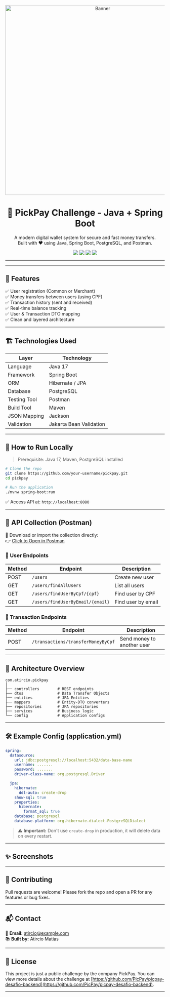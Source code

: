 <p align="center">
  <img src="https://media.giphy.com/media/v1.Y2lkPTc5MGI3NjExYTU0YjkwY2MzNjMwZDRkYjhlY2RjNTg5ZjE1MzE4ZDg0ZGIxNWI3MSZjdD1n/N5W3zINkG91BPK0wL0/giphy.gif" width="600" alt="Banner"/>
</p>

<h1 align="center">💸 PickPay Challenge - Java + Spring Boot</h1>

<p align="center">
  A modern digital wallet system for secure and fast money transfers.
  <br/>
  Built with ❤️ using Java, Spring Boot, PostgreSQL, and Postman.
</p>

<p align="center">
  <a href="https://www.java.com"><img src="https://img.shields.io/badge/Java-ED8B00?style=for-the-badge&logo=java&logoColor=white"/></a>
  <a href="https://spring.io/projects/spring-boot"><img src="https://img.shields.io/badge/SpringBoot-6DB33F?style=for-the-badge&logo=springboot&logoColor=white"/></a>
  <a href="https://www.postgresql.org/"><img src="https://img.shields.io/badge/PostgreSQL-4169E1?style=for-the-badge&logo=postgresql&logoColor=white"/></a>
  <a href="https://www.postman.com/"><img src="https://img.shields.io/badge/Postman-FF6C37?style=for-the-badge&logo=postman&logoColor=white"/></a>
</p>

---
---

## 📌 Features

✅ User registration (Common or Merchant)\
✅ Money transfers between users (using CPF)\
✅ Transaction history (sent and received)\
✅ Real-time balance tracking\
✅ User & Transaction DTO mapping\
✅ Clean and layered architecture

---

## 🏗️ Technologies Used

| Layer        | Technology              |
| ------------ | ----------------------- |
| Language     | Java 17                 |
| Framework    | Spring Boot             |
| ORM          | Hibernate / JPA         |
| Database     | PostgreSQL              |
| Testing Tool | Postman                 |
| Build Tool   | Maven                   |
| JSON Mapping | Jackson                 |
| Validation   | Jakarta Bean Validation |

---

## 🔧 How to Run Locally

> Prerequisite: Java 17, Maven, PostgreSQL installed

```bash
# Clone the repo
git clone https://github.com/your-username/pickpay.git
cd pickpay

# Run the application
./mvnw spring-boot:run
```

✅ Access API at: `http://localhost:8080`

---

## 🧚️ API Collection (Postman)

📁 Download or import the collection directly:\
👉 [Click to Open in Postman](https://speeding-eclipse-752598.postman.co/workspace/New-Team-Workspace~ccee2d7a-d365-46bf-85aa-56b41fdc7fed/collection/24192282-9ea5f5a6-1121-4920-be4f-2cb988477a61?action=share\&source=collection_link\&creator=24192282)

### 🔹 User Endpoints

| Method | Endpoint                         | Description        |
| ------ | -------------------------------- | ------------------ |
| POST   | `/users`                         | Create new user    |
| GET    | `/users/findAllUsers`            | List all users     |
| GET    | `/users/findUserByCpf/{cpf}`     | Find user by CPF   |
| GET    | `/users/findUserByEmail/{email}` | Find user by email |

### 🔹 Transaction Endpoints

| Method | Endpoint                           | Description                |
| ------ | ---------------------------------- | -------------------------- |
| POST   | `/transactions/transferMoneyByCpf` | Send money to another user |

---

## 🧠 Architecture Overview

```
com.atircio.pickpay
│
├── controllers        # REST endpoints
├── dtos               # Data Transfer Objects
├── entities           # JPA Entities
├── mappers            # Entity-DTO converters
├── repositories       # JPA repositories
├── services           # Business logic
└── config             # Application configs
```

---

## 🛠️ Example Config (application.yml)

```yaml
spring:
  datasource:
    url: jdbc:postgresql://localhost:5432/data-base-name
    username: .......
    password: .......
    driver-class-name: org.postgresql.Driver

  jpa:
    hibernate:
      ddl-auto: create-drop
    show-sql: true
    properties:
      hibernate:
        format_sql: true
    database: postgresql
    database-platform: org.hibernate.dialect.PostgreSQLDialect
```

> ⚠️ **Important:** Don't use `create-drop` in production, it will delete data on every restart.

---

## ✨ Screenshots

---

## 🤝 Contributing

Pull requests are welcome! Please fork the repo and open a PR for any features or bug fixes.

---

## 📬 Contact

📧 **Email:** [atircio@example.com](mailto\:atircio@example.com)\
📚 **Built by:** Atircio Matias

---

## 📃 License

This project is just a public challenge by the company PickPay. You can view more details about the challenge at [https://github.com/PicPay/picpay-desafio-backend](https://github.com/PicPay/picpay-desafio-backend).

---

